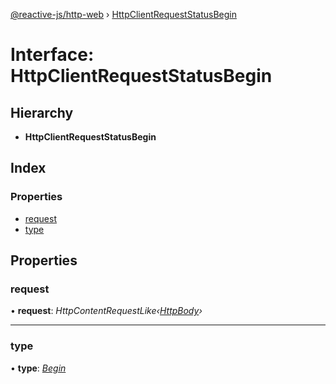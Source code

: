 [@reactive-js/http-web](../README.md) › [HttpClientRequestStatusBegin](httpclientrequeststatusbegin.md)

# Interface: HttpClientRequestStatusBegin

## Hierarchy

* **HttpClientRequestStatusBegin**

## Index

### Properties

* [request](httpclientrequeststatusbegin.md#request)
* [type](httpclientrequeststatusbegin.md#type)

## Properties

###  request

• **request**: *HttpContentRequestLike‹[HttpBody](../README.md#httpbody)›*

___

###  type

• **type**: *[Begin](../enums/httpclientrequeststatustype.md#begin)*
